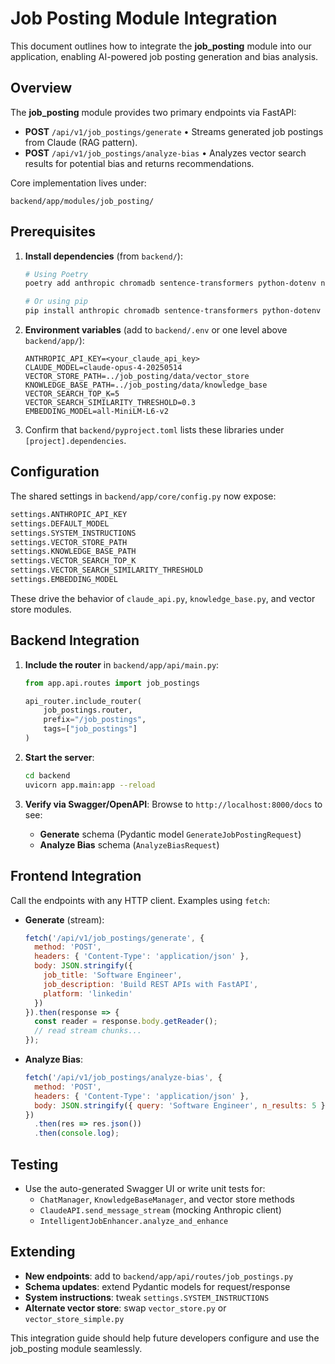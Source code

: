 # Job Posting Module Integration

This document outlines how to integrate the **job_posting** module into our application, enabling AI-powered job posting generation and bias analysis.

## Overview

The **job_posting** module provides two primary endpoints via FastAPI:
  - **POST** `/api/v1/job_postings/generate`
    • Streams generated job postings from Claude (RAG pattern).
  - **POST** `/api/v1/job_postings/analyze-bias`
    • Analyzes vector search results for potential bias and returns recommendations.

Core implementation lives under:
```
backend/app/modules/job_posting/
```

## Prerequisites

1. **Install dependencies** (from `backend/`):
   ```bash
   # Using Poetry
   poetry add anthropic chromadb sentence-transformers python-dotenv numpy torch transformers pydantic-settings
   
   # Or using pip
   pip install anthropic chromadb sentence-transformers python-dotenv numpy torch transformers pydantic-settings
   ```

2. **Environment variables** (add to `backend/.env` or one level above `backend/app/`):
   ```env
   ANTHROPIC_API_KEY=<your_claude_api_key>
   CLAUDE_MODEL=claude-opus-4-20250514
   VECTOR_STORE_PATH=../job_posting/data/vector_store
   KNOWLEDGE_BASE_PATH=../job_posting/data/knowledge_base
   VECTOR_SEARCH_TOP_K=5
   VECTOR_SEARCH_SIMILARITY_THRESHOLD=0.3
   EMBEDDING_MODEL=all-MiniLM-L6-v2
   ```

3. Confirm that `backend/pyproject.toml` lists these libraries under `[project].dependencies`.

## Configuration

The shared settings in `backend/app/core/config.py` now expose:
```python
settings.ANTHROPIC_API_KEY
settings.DEFAULT_MODEL
settings.SYSTEM_INSTRUCTIONS
settings.VECTOR_STORE_PATH
settings.KNOWLEDGE_BASE_PATH
settings.VECTOR_SEARCH_TOP_K
settings.VECTOR_SEARCH_SIMILARITY_THRESHOLD
settings.EMBEDDING_MODEL
```
These drive the behavior of `claude_api.py`, `knowledge_base.py`, and vector store modules.

## Backend Integration

1. **Include the router** in `backend/app/api/main.py`:
   ```python
   from app.api.routes import job_postings

   api_router.include_router(
       job_postings.router,
       prefix="/job_postings",
       tags=["job_postings"]
   )
   ```

2. **Start the server**:
   ```bash
   cd backend
   uvicorn app.main:app --reload
   ```

3. **Verify via Swagger/OpenAPI**:
   Browse to `http://localhost:8000/docs` to see:
   - **Generate** schema (Pydantic model `GenerateJobPostingRequest`)
   - **Analyze Bias** schema (`AnalyzeBiasRequest`)

## Frontend Integration

Call the endpoints with any HTTP client. Examples using `fetch`:

- **Generate** (stream):
  ```js
  fetch('/api/v1/job_postings/generate', {
    method: 'POST',
    headers: { 'Content-Type': 'application/json' },
    body: JSON.stringify({
      job_title: 'Software Engineer',
      job_description: 'Build REST APIs with FastAPI',
      platform: 'linkedin'
    })
  }).then(response => {
    const reader = response.body.getReader();
    // read stream chunks...
  });
  ```

- **Analyze Bias**:
  ```js
  fetch('/api/v1/job_postings/analyze-bias', {
    method: 'POST',
    headers: { 'Content-Type': 'application/json' },
    body: JSON.stringify({ query: 'Software Engineer', n_results: 5 })
  })
    .then(res => res.json())
    .then(console.log);
  ```

## Testing

- Use the auto-generated Swagger UI or write unit tests for:
  - `ChatManager`, `KnowledgeBaseManager`, and vector store methods
  - `ClaudeAPI.send_message_stream` (mocking Anthropic client)
  - `IntelligentJobEnhancer.analyze_and_enhance`

## Extending

- **New endpoints**: add to `backend/app/api/routes/job_postings.py`
- **Schema updates**: extend Pydantic models for request/response
- **System instructions**: tweak `settings.SYSTEM_INSTRUCTIONS`
- **Alternate vector store**: swap `vector_store.py` or `vector_store_simple.py`

This integration guide should help future developers configure and use the job_posting module seamlessly.